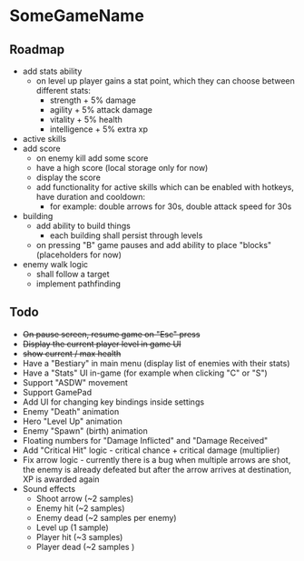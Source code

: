 # SomeGameName

## Roadmap
- add stats ability
  - on level up player gains a stat point, which they can choose between different stats:
    -  strength + 5% damage
    -  agility + 5% attack damage
    -  vitality + 5% health
    -  intelligence + 5% extra xp
- active skills
- add score
  - on enemy kill add some score
  - have a high score (local storage only for now)
  - display the score
  - add functionality for active skills which can be enabled with hotkeys, have duration and cooldown:
    - for example: double arrows for 30s, double attack speed for 30s
- building
  - add ability to build things
    - each building shall persist through levels
  - on pressing "B" game pauses and add ability to place "blocks" (placeholders for now)
- enemy walk logic
  - shall follow a target
  - implement pathfinding


## Todo

- ~~On pause screen, resume game on "Esc" press~~
- ~~Display the current player level in game UI~~
- ~~show current / max health~~
- Have a "Bestiary" in main menu (display list of enemies with their stats)
- Have a "Stats" UI in-game (for example when clicking "C" or "S")
- Support "ASDW" movement
- Support GamePad
- Add UI for changing key bindings inside settings
- Enemy "Death" animation
- Hero "Level Up" animation
- Enemy "Spawn" (birth) animation
- Floating numbers for "Damage Inflicted" and "Damage Received"
- Add "Critical Hit" logic - critical chance + critical damage (multiplier)
- Fix arrow logic - currently there is a bug when multiple arrows are shot, the enemy is already defeated but after the arrow arrives at destination, XP is awarded again
- Sound effects
  - Shoot arrow (~2 samples)
  - Enemy hit (~2 samples)
  - Enemy dead (~2 samples per enemy)
  - Level up (1 sample)
  - Player hit (~3 samples)
  - Player dead (~2 samples )
